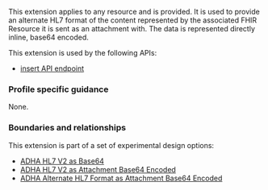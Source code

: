 This extension applies to any resource and is provided. It is used to provide an alternate HL7 format of the content represented by the associated FHIR Resource it is sent as an attachment with. The data is represented directly inline, base64 encoded.

This extension is used by the following APIs:
* [insert API endpoint](StructureDefinition-TBD-1.html)


### Profile specific guidance
None.


### Boundaries and relationships
This extension is part of a set of experimental design options:
* [ADHA HL7 V2 as Base64](StructureDefinition-dh-hl7-v2-base64-1.html)
* [ADHA HL7 V2 as Attachment Base64 Encoded](StructureDefinition-dh-attachment-hl7-v2-base64-1.html)
* [ADHA Alternate HL7 Format as Attachment Base64 Encoded](StructureDefinition-dh-attachment-hl7-base64-1.html)
